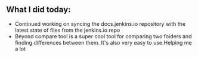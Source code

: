 ## What I did today:
- Continued working on syncing the docs.jenkins.io repository with the latest state of files from the jenkins.io repo
- Beyond compare tool is a super cool tool for comparing two folders and finding differences between them. It's also very easy to use.Helping me a lot
